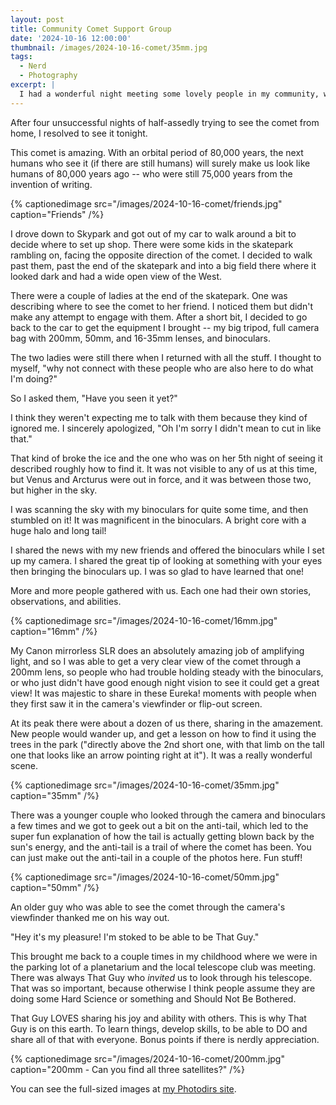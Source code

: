 ```yaml
---
layout: post
title: Community Comet Support Group
date: '2024-10-16 12:00:00'
thumbnail: /images/2024-10-16-comet/35mm.jpg
tags:
  - Nerd
  - Photography
excerpt: |
  I had a wonderful night meeting some lovely people in my community, with a comet backdrop.
---
```


After four unsuccessful nights of half-assedly trying to see the comet from home, I resolved to see it tonight.

This comet is amazing. With an orbital period of 80,000 years, the next humans
who see it (if there are still humans) will surely make us look like
humans of 80,000 years ago -- who were still 75,000 years from the invention of
writing.

{% captionedimage src="/images/2024-10-16-comet/friends.jpg" caption="Friends" /%}

I drove down to Skypark and got out of my car to walk around a bit to decide where to set up shop. There were some kids in the skatepark rambling on, facing the opposite direction of the comet. I decided to walk past them, past the end of the skatepark and into a big field there where it looked dark and had a wide open view of the West.

There were a couple of ladies at the end of the skatepark. One was describing where to see the comet to her friend. I noticed them but didn't make any attempt to engage with them. After a short bit, I decided to go back to the car to get the equipment I brought -- my big tripod, full camera bag with 200mm, 50mm, and 16-35mm lenses, and binoculars.

The two ladies were still there when I returned with all the stuff. I thought to myself, "why not connect with these people who are also here to do what I'm doing?"

So I asked them, "Have you seen it yet?"

I think they weren't expecting me to talk with them because they kind of ignored me. I sincerely apologized, "Oh I'm sorry I didn't mean to cut in like that."

That kind of broke the ice and the one who was on her 5th night of seeing it described roughly how to find it. It was not visible to any of us at this time, but Venus and Arcturus were out in force, and it was between those two, but higher in the sky.

I was scanning the sky with my binoculars for quite some time, and then stumbled on it! It was magnificent in the binoculars. A bright core with a huge halo and long tail!

I shared the news with my new friends and offered the binoculars while I set up my camera. I shared the great tip of looking at something with your eyes then bringing the binoculars up. I was so glad to have learned that one!

More and more people gathered with us. Each one had their own stories, observations, and abilities.

{% captionedimage src="/images/2024-10-16-comet/16mm.jpg" caption="16mm" /%}

My Canon mirrorless SLR does an absolutely amazing job of amplifying light, and so I was able to get a very clear view of the comet through a 200mm lens, so people who had trouble holding steady with the binoculars, or who just didn't have good enough night vision to see it could get a great view! It was majestic to share in these Eureka! moments with people when they first saw it in the camera's viewfinder or flip-out screen.

At its peak there were about a dozen of us there, sharing in the amazement. New people would wander up, and get a lesson on how to find it using the trees in the park ("directly above the 2nd short one, with that limb on the tall one that looks like an arrow pointing right at it"). It was a really wonderful scene.

{% captionedimage src="/images/2024-10-16-comet/35mm.jpg" caption="35mm" /%}

There was a younger couple who looked through the camera and binoculars a few times and we got to geek out a bit on the anti-tail, which led to the super fun explanation of how the tail is actually getting blown back by the sun's energy, and the anti-tail is a trail of where the comet has been. You can just make out the anti-tail in a couple of the photos here. Fun stuff!

{% captionedimage src="/images/2024-10-16-comet/50mm.jpg" caption="50mm" /%}

An older guy who was able to see the comet through the camera's viewfinder thanked me on his way out.

"Hey it's my pleasure! I'm stoked to be able to be That Guy."

This brought me back to a couple times in my childhood where we were in the parking lot of a planetarium and the local telescope club was meeting. There was always That Guy who _invited_ us to look through his telescope. That was so important, because otherwise I think people assume they are doing some Hard Science or something and Should Not Be Bothered.

That Guy LOVES sharing his joy and ability with others. This is why That Guy is on this earth. To learn things, develop skills, to be able to DO and share all of that with everyone. Bonus points if there is nerdly appreciation.

{% captionedimage src="/images/2024-10-16-comet/200mm.jpg" caption="200mm - Can you find all three satellites?" /%}

You can see the full-sized images at [my Photodirs site](https://photos.steinkamp.us/2024-10-16%20Comet%20Tsuchinshan-ATLAS).
